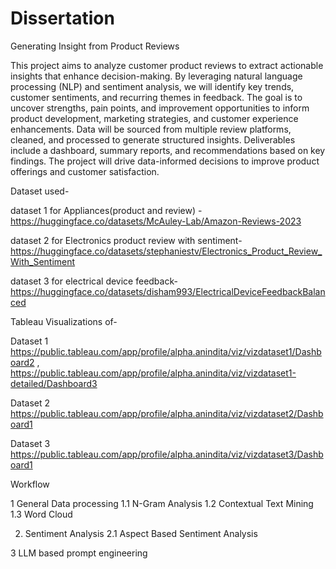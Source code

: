 # Dissertation
Generating Insight from Product Reviews

This project aims to analyze customer product reviews to extract actionable insights that enhance decision-making. By leveraging natural language processing (NLP) and sentiment analysis, we will identify key trends, customer sentiments, and recurring themes in feedback. The goal is to uncover strengths, pain points, and improvement opportunities to inform product development, marketing strategies, and customer experience enhancements. Data will be sourced from multiple review platforms, cleaned, and processed to generate structured insights. Deliverables include a dashboard, summary reports, and recommendations based on key findings. The project will drive data-informed decisions to improve product offerings and customer satisfaction.

Dataset used- 

dataset 1 for Appliances(product and review) - https://huggingface.co/datasets/McAuley-Lab/Amazon-Reviews-2023 

dataset 2 for Electronics product review with sentiment- https://huggingface.co/datasets/stephaniestv/Electronics_Product_Review_With_Sentiment

dataset 3 for electrical device feedback- https://huggingface.co/datasets/disham993/ElectricalDeviceFeedbackBalanced

Tableau Visualizations of-

Dataset 1 https://public.tableau.com/app/profile/alpha.anindita/viz/vizdataset1/Dashboard2 , https://public.tableau.com/app/profile/alpha.anindita/viz/vizdataset1-detailed/Dashboard3

Dataset 2 https://public.tableau.com/app/profile/alpha.anindita/viz/vizdataset2/Dashboard1

Dataset 3 https://public.tableau.com/app/profile/alpha.anindita/viz/vizdataset3/Dashboard1


Workflow

1 General Data processing 
1.1 N-Gram Analysis
1.2 Contextual Text Mining
1.3 Word Cloud

2. Sentiment Analysis
2.1 Aspect Based Sentiment Analysis

3 LLM based prompt engineering
